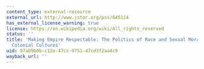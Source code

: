 ```yaml
---
content_type: external-resource
external_url: http://www.jstor.org/pss/645114
has_external_license_warning: true
license: https://en.wikipedia.org/wiki/All_rights_reserved
status: ''
title: 'Making Empire Respectable: The Politics of Race and Sexual Morality in 20th-Century
  Colonial Cultures'
uid: 97ab9b0b-c12e-47cc-9751-47cd3f2aa4c9
wayback_url: ''
---
```

